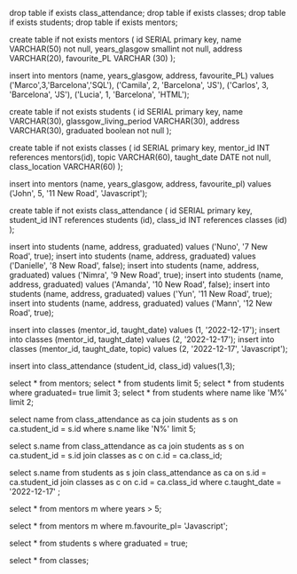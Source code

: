 drop table if exists class_attendance;
drop table if exists classes;
drop table if exists students;
drop table if exists mentors;

create table if not exists mentors (
id SERIAL primary key,
name VARCHAR(50) not null,
years_glasgow smallint not null,
address VARCHAR(20),
favourite_PL VARCHAR (30)
);

insert into mentors (name, years_glasgow, address, favourite_PL)
values ('Marco',3,'Barcelona','SQL'),
('Camila', 2, 'Barcelona', 'JS'),
('Carlos', 3, 'Barcelona', 'JS'),
('Lucia', 1, 'Barcelona', 'HTML');

create table if not exists students (
	id SERIAL primary key,
	name VARCHAR(30),
	glassgow_living_period VARCHAR(30),
	address VARCHAR(30),
	graduated boolean not null
);

create table if not exists classes (
	id SERIAL primary key,
	mentor_id INT references mentors(id),
	topic VARCHAR(60),
	taught_date DATE not null,
	class_location VARCHAR(60)
);

insert into mentors (name, years_glasgow, address, favourite_pl) values
('John', 5, '11 New Road', 'Javascript');

create table if not exists class_attendance (
id SERIAL primary key,
student_id INT references students (id),
class_id INT references classes (id)
);

insert into students (name, address, graduated) values ('Nuno', '7 New Road', true);
insert into students (name, address, graduated) values ('Danielle', '8 New Road', false);
insert into students (name, address, graduated) values ('Nimra', '9 New Road', true);
insert into students (name, address, graduated) values ('Amanda', '10 New Road', false);
insert into students (name, address, graduated) values ('Yun', '11 New Road', true);
insert into students (name, address, graduated) values ('Mann', '12 New Road', true);

insert into classes (mentor_id, taught_date) values (1, '2022-12-17');
insert into classes (mentor_id, taught_date) values (2, '2022-12-17');
insert into classes (mentor_id, taught_date, topic) values (2, '2022-12-17', 'Javascript');

insert into class_attendance (student_id, class_id) values(1,3);

select * from mentors;
select * from students limit 5;
select * from students where graduated= true limit 3;
select * from students where name like 'M%' limit 2;

select name from class_attendance as ca
join students as s 
on ca.student_id  = s.id
where s.name like 'N%' limit 5;

select s.name from class_attendance as ca
join students as s
on ca.student_id  = s.id
join classes as c 
on c.id = ca.class_id;

select s.name from students as s
join class_attendance as ca
on s.id = ca.student_id 
join classes as c
on c.id = ca.class_id 
where c.taught_date = '2022-12-17'
;

select * from mentors m 
where years > 5;

select * from mentors m 
where m.favourite_pl= 'Javascript'; 

select * from students s 
where graduated = true;


select * from classes;